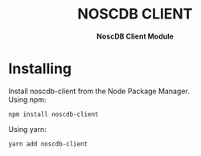 <h1 align="center">NOSCDB CLIENT</h1>
<p align="center"> <strong >NoscDB Client Module</strong> </p>

# Installing   

Install noscdb-client from the Node Package Manager.    
Using npm:    
```
npm install noscdb-client
```  

Using yarn:   
 ```
 yarn add noscdb-client
 ```

